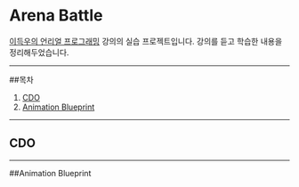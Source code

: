# Arena Battle

[이득우의 언리얼 프로그래밍](https://www.inflearn.com/course/%EC%9D%B4%EB%93%9D%EC%9A%B0-%EC%96%B8%EB%A6%AC%EC%96%BC-%ED%94%84%EB%A1%9C%EA%B7%B8%EB%9E%98%EB%B0%8D-part-2) 강의의 실습 프로젝트입니다.
강의를 듣고 학습한 내용을 정리해두었습니다.

---
##목차
  1. [CDO](#cdo)
  2. [Animation Blueprint](#animation-blueprint)

---
## CDO



---
##Animation Blueprint
